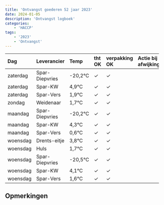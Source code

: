 ```yaml
---
title: 'Ontvangst goederen 52 jaar 2023'
date: 2024-01-05
description: 'Ontvangst logboek'
categories:
    - 'HACCP'
tags:
    - '2023'
    - 'Ontvangst'
---
```

| Dag | Leverancier | Temp | tht OK | verpakking OK | Actie bij afwijking | Controle door |
|:---|:---|:---|:---|:---|:---|:---|
| zaterdag | Spar-Diepvries | -20,2°C | &check; | &check; | | DPater |
| zaterdag | Spar-KW | 4,9°C | &check; | &check; | | DPater |
| zaterdag | Spar-Vers | 1,9°C | &check; | &check; | | DPater |
| zondag | Weidenaar | 1,7°C | &check; | &check; | | DPater |
| maandag | Spar-Diepvries | -20,2°C | &check; | &check; | | WPater |
| maandag | Spar-KW | 4,3°C | &check; | &check; | | WPater |
| maandag | Spar-Vers | 0,6°C | &check; | &check; | | WPater |
| woensdag | Drents-eitje | 3,8°C | &check; | &check; | | WPater |
| woensdag | Huls | 1,7°C | &check; | &check; | | WPater |
| woensdag | Spar-Diepvries | -20,5°C | &check; | &check; | | WPater |
| woensdag | Spar-KW | 4,1°C | &check; | &check; | | WPater |
| woensdag | Spar-Vers | 1,6°C | &check; | &check; | | WPater |

## Opmerkingen


